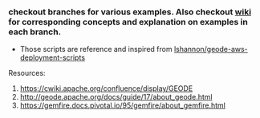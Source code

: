 
### checkout branches for various examples. Also checkout [wiki](https://github.com/bhochhi/geode-guide/wiki) for corresponding concepts and explanation on examples in each branch.

- Those scripts are reference and inspired from [lshannon/geode-aws-deployment-scripts](https://github.com/lshannon/geode-aws-deployment-scripts/blob/master/local_scripts/)

Resources:
1. https://cwiki.apache.org/confluence/display/GEODE
2. http://geode.apache.org/docs/guide/17/about_geode.html
3. https://gemfire.docs.pivotal.io/95/gemfire/about_gemfire.html 




